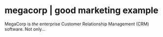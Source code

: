 # megacorp | good marketing example

MegaCorp is *the* enterprise Customer Relationship Management (CRM) software. Not only...
